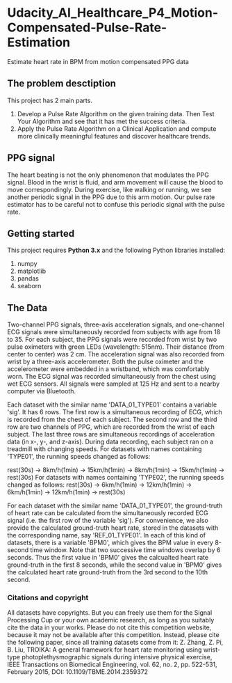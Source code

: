 # Udacity_AI_Healthcare_P4_Motion-Compensated-Pulse-Rate-Estimation
Estimate heart rate in BPM from motion compensated PPG data

## The problem desctiption
This project has 2 main parts.

1. Develop a Pulse Rate Algorithm on the given training data. Then Test Your Algorithm and see that it has met the success criteria.
2. Apply the Pulse Rate Algorithm on a Clinical Application and compute more clinically meaningful features and discover healthcare trends.

## PPG signal
The heart beating is not the only phenomenon that modulates the PPG signal. Blood in the wrist is fluid, and arm movement will cause the blood to move correspondingly. During exercise, like walking or running, we see another periodic signal in the PPG due to this arm motion. Our pulse rate estimator has to be careful not to confuse this periodic signal with the pulse rate.

## Getting started
This project requires **Python 3.x** and the following Python libraries installed:

1. numpy
2. matplotlib
3. pandas
4. seaborn

## The Data
Two-channel PPG signals, three-axis acceleration signals, and one-channel ECG signals were simultaneously recorded from subjects with age from 18 to 35. For each subject, the PPG signals were recorded from wrist by two pulse oximeters with green LEDs (wavelength: 515nm). Their distance (from center to center) was 2 cm. The acceleration signal was also recorded from wrist by a three-axis accelerometer. Both the pulse oximeter and the accelerometer were embedded in a wristband, which was comfortably worn. The ECG signal was recorded simultaneously from the chest using wet ECG sensors. All signals were sampled at 125 Hz and sent to a nearby computer via Bluetooth.

Each dataset with the similar name 'DATA_01_TYPE01' contains a variable 'sig'. It has 6 rows. The first row is a simultaneous recording of ECG, which is recorded from the chest of each subject. The second row and the third row are two channels of PPG, which are recorded from the wrist of each subject. The last three rows are simultaneous recordings of acceleration data (in x-, y-, and z-axis). During data recording, each subject ran on a treadmill with changing speeds. For datasets with 
names containing 'TYPE01', the running speeds changed as follows:

 rest(30s) -> 8km/h(1min) -> 15km/h(1min) -> 8km/h(1min) -> 15km/h(1min) -> rest(30s)
For datasets with names containing 'TYPE02', the running speeds changed as follows:
 rest(30s) -> 6km/h(1min) -> 12km/h(1min) -> 6km/h(1min) -> 12km/h(1min) -> rest(30s) 

For each dataset with the similar name 'DATA_01_TYPE01', the ground-truth of heart rate can be
calculated from the simultaneously recorded ECG signal (i.e. the first row of the variable 'sig'). For
convenience, we also provide the calculated ground-truth heart rate, stored in the datasets with the
corresponding name, say 'REF_01_TYPE01'. In each of this kind of datasets, there is a variable 'BPM0',
which gives the BPM value in every 8-second time window. Note that two successive time windows
overlap by 6 seconds. Thus the first value in 'BPM0' gives the calcualted heart rate ground-truth in
the first 8 seconds, while the second value in 'BPM0' gives the calculated heart rate ground-truth
from the 3rd second to the 10th second. 

### Citations and copyright
All datasets have copyrights. But you can freely use them for the Signal Processing Cup or your own academic research, as long as you suitably cite the data in your works. Please do not cite this competition website, because it may not be available after this competition. Instead, please cite the following paper, since all training datasets come from it:
Z. Zhang, Z. Pi, B. Liu, TROIKA: A general framework for heart rate monitoring using wrist-type photoplethysmographic signals during intensive physical exercise, IEEE Transactions on Biomedical Engineering, vol. 62, no. 2, pp. 522-531, February 2015, DOI: 10.1109/TBME.2014.2359372 
